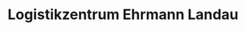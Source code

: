 ---
title: "Logistikzentrum Ehrmann Landau"
url: /landau-in-der-pfalz/logistikzentrum-ehrmann-landau/
shop: Allgemein
---